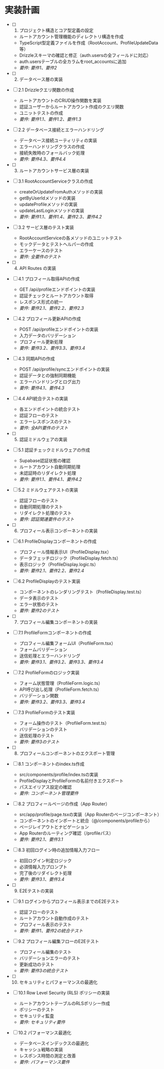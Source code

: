 # 実装計画

- [ ] 1. プロジェクト構造とコア型定義の設定
  - ルートアカウント管理機能のディレクトリ構造を作成
  - TypeScript型定義ファイルを作成（RootAccount、ProfileUpdateData等）
  - Drizzleスキーマの確認と修正（auth.usersの全フィールドに対応）
  - auth.usersテーブルの全カラムをroot_accountsに追加
  - _要件: 要件1、要件2_

- [ ] 2. データベース層の実装
- [ ] 2.1 Drizzleクエリ関数の作成
  - ルートアカウントのCRUD操作関数を実装
  - 認証ユーザーからルートアカウント作成のクエリ関数
  - ユニットテストの作成
  - _要件: 要件1.1、要件1.2、要件1.3_

- [ ] 2.2 データベース接続とエラーハンドリング
  - データベース接続ユーティリティの実装
  - エラーハンドリングクラスの作成
  - 接続失敗時のフォールバック処理
  - _要件: 要件4.3、要件4.4_

- [ ] 3. ルートアカウントサービス層の実装
- [ ] 3.1 RootAccountServiceクラスの作成
  - createOrUpdateFromAuthメソッドの実装
  - getByUserIdメソッドの実装
  - updateProfileメソッドの実装
  - updateLastLoginメソッドの実装
  - _要件: 要件1.1、要件1.4、要件2.3、要件4.2_

- [ ] 3.2 サービス層のテスト実装
  - RootAccountServiceの各メソッドのユニットテスト
  - モックデータとテストヘルパーの作成
  - エラーケースのテスト
  - _要件: 全要件のテスト_

- [ ] 4. API Routes の実装
- [ ] 4.1 プロフィール取得APIの作成
  - GET /api/profileエンドポイントの実装
  - 認証チェックとルートアカウント取得
  - レスポンス形式の統一
  - _要件: 要件2.1、要件2.2、要件2.3_

- [ ] 4.2 プロフィール更新APIの作成
  - POST /api/profileエンドポイントの実装
  - 入力データのバリデーション
  - プロフィール更新処理
  - _要件: 要件3.2、要件3.3、要件3.4_

- [ ] 4.3 同期APIの作成
  - POST /api/profile/syncエンドポイントの実装
  - 認証データとの強制同期機能
  - エラーハンドリングとログ出力
  - _要件: 要件4.1、要件4.3_

- [ ] 4.4 API統合テストの実装
  - 各エンドポイントの統合テスト
  - 認証フローのテスト
  - エラーレスポンスのテスト
  - _要件: 全API要件のテスト_

- [ ] 5. 認証ミドルウェアの実装
- [ ] 5.1 認証チェックミドルウェアの作成
  - Supabase認証状態の確認
  - ルートアカウント自動同期処理
  - 未認証時のリダイレクト処理
  - _要件: 要件1.1、要件4.1、要件4.2_

- [ ] 5.2 ミドルウェアテストの実装
  - 認証フローのテスト
  - 自動同期処理のテスト
  - リダイレクト処理のテスト
  - _要件: 認証関連要件のテスト_

- [ ] 6. プロフィール表示コンポーネントの実装
- [ ] 6.1 ProfileDisplayコンポーネントの作成
  - プロフィール情報表示UI（ProfileDisplay.tsx）
  - データフェッチロジック（ProfileDisplay.fetch.ts）
  - 表示ロジック（ProfileDisplay.logic.ts）
  - _要件: 要件2.1、要件2.2、要件2.4_

- [ ] 6.2 ProfileDisplayのテスト実装
  - コンポーネントのレンダリングテスト（ProfileDisplay.test.ts）
  - データ表示のテスト
  - エラー状態のテスト
  - _要件: 要件2のテスト_

- [ ] 7. プロフィール編集コンポーネントの実装
- [ ] 7.1 ProfileFormコンポーネントの作成
  - プロフィール編集フォームUI（ProfileForm.tsx）
  - フォームバリデーション
  - 送信処理とエラーハンドリング
  - _要件: 要件3.1、要件3.2、要件3.3、要件3.4_

- [ ] 7.2 ProfileFormのロジック実装
  - フォーム状態管理（ProfileForm.logic.ts）
  - API呼び出し処理（ProfileForm.fetch.ts）
  - バリデーション関数
  - _要件: 要件3.2、要件3.3、要件3.4_

- [ ] 7.3 ProfileFormのテスト実装
  - フォーム操作のテスト（ProfileForm.test.ts）
  - バリデーションのテスト
  - 送信処理のテスト
  - _要件: 要件3のテスト_

- [ ] 8. プロフィールコンポーネントのエクスポート管理
- [ ] 8.1 コンポーネントのindex.ts作成
  - src/components/profile/index.tsの実装
  - ProfileDisplayとProfileFormの名前付きエクスポート
  - パスエイリアス設定の確認
  - _要件: コンポーネント管理要件_

- [ ] 8.2 プロフィールページの作成（App Router）
  - src/app/profile/page.tsxの実装（App Routerのページコンポーネント）
  - コンポーネントのインポートと統合（@/components/profileから）
  - ページレイアウトとナビゲーション
  - App Routerのルーティング確認（/profileパス）
  - _要件: 要件2.1、要件3.1_

- [ ] 8.3 初回ログイン時の追加情報入力フロー
  - 初回ログイン判定ロジック
  - 必須情報入力プロンプト
  - 完了後のリダイレクト処理
  - _要件: 要件3.1、要件3.4_

- [ ] 9. E2Eテストの実装
- [ ] 9.1 ログインからプロフィール表示までのE2Eテスト
  - 認証フローのテスト
  - ルートアカウント自動作成のテスト
  - プロフィール表示のテスト
  - _要件: 要件1、要件2の統合テスト_

- [ ] 9.2 プロフィール編集フローのE2Eテスト
  - プロフィール編集のテスト
  - バリデーションエラーのテスト
  - 更新成功のテスト
  - _要件: 要件3の統合テスト_

- [ ] 10. セキュリティとパフォーマンスの最適化
- [ ] 10.1 Row Level Security (RLS) ポリシーの実装
  - ルートアカウントテーブルのRLSポリシー作成
  - ポリシーのテスト
  - セキュリティ監査
  - _要件: セキュリティ要件_

- [ ] 10.2 パフォーマンス最適化
  - データベースインデックスの最適化
  - キャッシュ戦略の実装
  - レスポンス時間の測定と改善
  - _要件: パフォーマンス要件_
